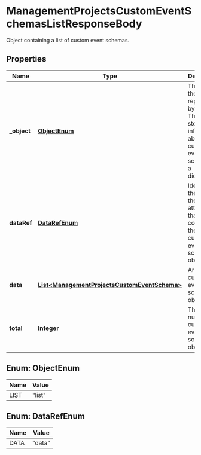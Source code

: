 

# ManagementProjectsCustomEventSchemasListResponseBody

Object containing a list of custom event schemas.

## Properties

| Name | Type | Description |
|------------ | ------------- | ------------- |
|**_object** | [**ObjectEnum**](#ObjectEnum) | The type of the object represented by JSON. This object stores information about the custom event schemas in a dictionary. |
|**dataRef** | [**DataRefEnum**](#DataRefEnum) | Identifies the name of the attribute that contains the array of custom event schema objects. |
|**data** | [**List&lt;ManagementProjectsCustomEventSchema&gt;**](ManagementProjectsCustomEventSchema.md) | Array of custom event schema objects. |
|**total** | **Integer** | The total number of custom event schema objects. |



## Enum: ObjectEnum

| Name | Value |
|---- | -----|
| LIST | &quot;list&quot; |



## Enum: DataRefEnum

| Name | Value |
|---- | -----|
| DATA | &quot;data&quot; |




